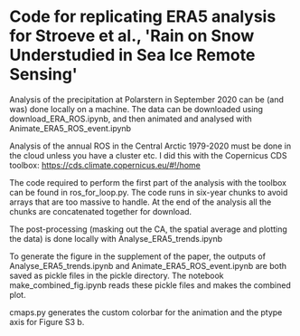 # Code for replicating ERA5 analysis for Stroeve et al., 'Rain on Snow Understudied in Sea Ice Remote Sensing'

Analysis of the precipitation at Polarstern in September 2020 can be (and was) done locally on a machine. The data can be downloaded using download_ERA_ROS.ipynb, and then animated and analysed with Animate_ERA5_ROS_event.ipynb

Analysis of the annual ROS in the Central Arctic 1979-2020 must be done in the cloud unless you have a cluster etc. I did this with the Copernicus CDS toolbox: https://cds.climate.copernicus.eu/#!/home

The code required to perform the first part of the analysis with the toolbox can be found in ros_for_loop.py. The code runs in six-year chunks to avoid arrays that are too massive to handle. At the end of the analysis all the chunks are concatenated together for download.

The post-processing (masking out the CA, the spatial average and plotting the data) is done locally with Analyse_ERA5_trends.ipynb

To generate the figure in the supplement of the paper, the outputs of Analyse_ERA5_trends.ipynb and Animate_ERA5_ROS_event.ipynb are both saved as pickle files in the pickle directory.
The notebook make_combined_fig.ipynb reads these pickle files and makes the combined plot. 

cmaps.py generates the custom colorbar for the animation and the ptype axis for Figure S3 b.
